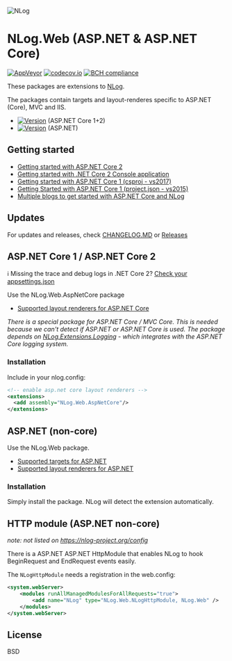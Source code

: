 ![NLog](https://raw.githubusercontent.com/NLog/NLog.github.io/master/images/NLog-logo-only_small.png)

# NLog.Web (ASP.NET & ASP.NET Core) 
[![AppVeyor](https://img.shields.io/appveyor/ci/nlog/nlog-web/master.svg)](https://ci.appveyor.com/project/nlog/nlog-web/branch/master) [![codecov.io](https://codecov.io/github/NLog/NLog.Web/coverage.svg?branch=master)](https://codecov.io/github/NLog/NLog.Web?branch=master) [![BCH compliance](https://bettercodehub.com/edge/badge/NLog/NLog.Web)](https://bettercodehub.com/results/NLog/NLog.Web)

These packages are extensions to [NLog](https://github.com/NLog/NLog/). 

The packages contain 
targets and layout-renderes specific to ASP.NET (Core), MVC and IIS. 


- [![Version](https://badge.fury.io/nu/NLog.Web.AspNetCore.svg)](https://www.nuget.org/packages/NLog.Web.AspNetCore)  (ASP.NET Core 1+2)
- [![Version](https://badge.fury.io/nu/NLog.Web.svg)](https://www.nuget.org/packages/NLog.Web) (ASP.NET)

## Getting started

- [Getting started with ASP.NET Core 2](https://github.com/NLog/NLog.Web/wiki/Getting-started-with-ASP.NET-Core-2)
- [Getting started with .NET Core 2 Console application](https://github.com/NLog/NLog.Extensions.Logging/wiki/Getting-started-with-.NET-Core-2---Console-application)
- [Getting started with ASP.NET Core 1 (csproj - vs2017)](https://github.com/NLog/NLog.Web/wiki/Getting-started-with-ASP.NET-Core-(csproj---vs2017))
- [Getting Started with ASP.NET Core 1 (project.json - vs2015)](https://github.com/NLog/NLog.Web/wiki/Getting-started-with-ASP.NET-Core-(project.json))
- [Multiple blogs to get started with ASP.NET Core and NLog](https://github.com/damienbod/AspNetCoreNlog)



## Updates

For updates and releases, check [CHANGELOG.MD](CHANGELOG.MD) or [Releases](https://github.com/NLog/NLog.Web/releases)

## ASP.NET Core 1 / ASP.NET Core 2

ℹ️  Missing the trace and debug logs in .NET Core 2? [Check your appsettings.json](https://github.com/NLog/NLog.Web/wiki/Missing-trace%5Cdebug-logs-in-ASP.NET-Core-2%3F)

Use the NLog.Web.AspNetCore package

- [Supported layout renderers for ASP.NET Core](https://nlog-project.org/config/?tab=layout-renderers&search=package:nlog.web.aspnetcore) 

_There is a special package for ASP.NET Core / MVC Core. This is needed because we can't detect if ASP.NET or ASP.NET Core is used. The package depends on [NLog.Extensions.Logging](https://github.com/NLog/NLog.Extensions.Logging) - which integrates with the ASP.NET Core logging system._


### Installation

Include in your nlog.config:

```xml
<!-- enable asp.net core layout renderers -->
<extensions>
  <add assembly="NLog.Web.AspNetCore"/>
</extensions>
```


## ASP.NET (non-core)

Use the NLog.Web package.

- [Supported targets for ASP.NET](https://nlog-project.org/config/?tab=targets&search=package:nlog.web)
- [Supported layout renderers for ASP.NET](https://nlog-project.org/config/?tab=layout-renderers&search=package:nlog.web) 
 
### Installation

Simply install the package. NLog will detect the extension automatically. 


## HTTP module (ASP.NET non-core)

_note: not listed on https://nlog-project.org/config_

There is a ASP.NET ASP.NET HttpModule that enables NLog to hook BeginRequest and EndRequest events easily.

The `NLogHttpModule` needs a registration in the web.config:
```xml
<system.webServer> 
	<modules runAllManagedModulesForAllRequests="true"> 
		<add name="NLog" type="NLog.Web.NLogHttpModule, NLog.Web" />
	</modules>
</system.webServer>
```

## License

BSD


